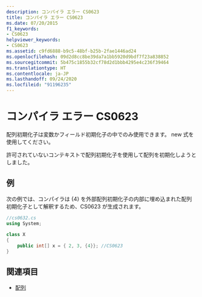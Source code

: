 ```yaml
---
description: コンパイラ エラー CS0623
title: コンパイラ エラー CS0623
ms.date: 07/20/2015
f1_keywords:
- CS0623
helpviewer_keywords:
- CS0623
ms.assetid: c9fd6888-b9c5-48bf-b25b-2fae1446ad24
ms.openlocfilehash: 09d2d8cc8be39da7a1bb5920d9bdf7f23a838852
ms.sourcegitcommit: 5b475c1855b32cf78d2d1bbb4295e4c236f39464
ms.translationtype: HT
ms.contentlocale: ja-JP
ms.lasthandoff: 09/24/2020
ms.locfileid: "91196235"
---
```

# <a name="compiler-error-cs0623"></a>コンパイラ エラー CS0623

配列初期化子は変数かフィールド初期化子の中でのみ使用できます。 new 式を使用してください。  
  
 許可されていないコンテキストで配列初期化子を使用して配列を初期化しようとしました。  
  
## <a name="example"></a>例  

 次の例では、コンパイラは {4} を外部配列初期化子の内部に埋め込まれた配列初期化子として解釈するため、CS0623 が生成されます。  
  
```csharp  
//cs0632.cs  
using System;  
  
class X  
{  
    public int[] x = { 2, 3, {4}}; //CS0623  
}  
```  
  
## <a name="see-also"></a>関連項目

- [配列](../programming-guide/arrays/index.md)
